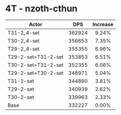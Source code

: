 # 4T - nzoth-cthun
| Actor | DPS | Increase |
|---|:---:|:---:|
|T31-2_4-set|362924|9.24%|
|T30-2_4-set|356653|7.35%|
|T29-2_4-set|355355|6.96%|
|T29-2-set+T31-2-set|353853|6.51%|
|T30-2-set+T31-2-set|352355|6.06%|
|T29-2-set+T30-2-set|348971|5.04%|
|T31-2-set|344890|3.81%|
|T29-2-set|340939|2.62%|
|T30-2-set|339963|2.33%|
|Base|332227|0.00%|
